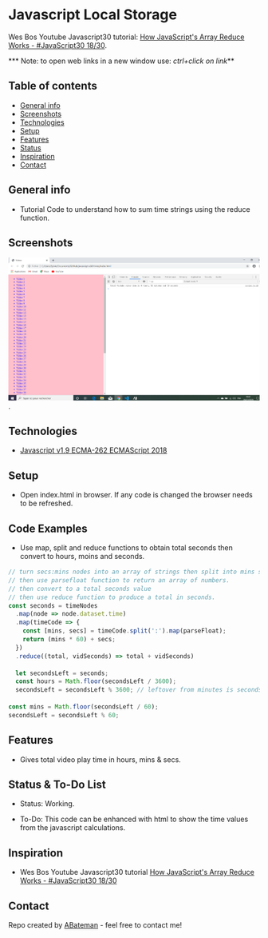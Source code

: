 # Javascript Local Storage

Wes Bos Youtube Javascript30 tutorial: [How JavaScript's Array Reduce Works - #JavaScript30 18/30](https://www.youtube.com/watch?v=SadWPo2KZWg&list=PLu8EoSxDXHP6CGK4YVJhL_VWetA865GOH&index=18).


*** Note: to open web links in a new window use: _ctrl+click on link_**

## Table of contents

* [General info](#general-info)
* [Screenshots](#screenshots)
* [Technologies](#technologies)
* [Setup](#setup)
* [Features](#features)
* [Status](#status)
* [Inspiration](#inspiration)
* [Contact](#contact)

## General info

* Tutorial Code to understand how to sum time strings using the reduce function.

## Screenshots

![Example screenshot](./img/vids.png).

## Technologies

* [Javascript v1.9 ECMA-262 ECMAScript 2018](http://www.ecma-international.org/publications/standards/Ecma-262.htm)

## Setup

* Open index.html in browser. If any code is changed the browser needs to be refreshed.

## Code Examples

* Use map, split and reduce functions to obtain total seconds then convert to hours, moins and seconds.

```javascript
// turn secs:mins nodes into an array of strings then split into mins secs
// then use parsefloat function to return an array of numbers.
// then convert to a total seconds value
// then use reduce function to produce a total in seconds.
const seconds = timeNodes
  .map(node => node.dataset.time)
  .map(timeCode => {
    const [mins, secs] = timeCode.split(':').map(parseFloat);
    return (mins * 60) + secs;
  })
  .reduce((total, vidSeconds) => total + vidSeconds)

  let secondsLeft = seconds;
  const hours = Math.floor(secondsLeft / 3600);
  secondsLeft = secondsLeft % 3600; // leftover from minutes is seconds
  
const mins = Math.floor(secondsLeft / 60);
secondsLeft = secondsLeft % 60;
```

## Features

*  Gives total video play time in hours, mins & secs.

## Status & To-Do List

* Status: Working.

* To-Do: This code can be enhanced with html to show the time values from the javascript calculations.

## Inspiration

* Wes Bos Youtube Javascript30 tutorial [How JavaScript's Array Reduce Works - #JavaScript30 18/30](https://www.youtube.com/watch?v=SadWPo2KZWg&list=PLu8EoSxDXHP6CGK4YVJhL_VWetA865GOH&index=18)

## Contact

Repo created by [ABateman](https://www.andrewbateman.org) - feel free to contact me!
